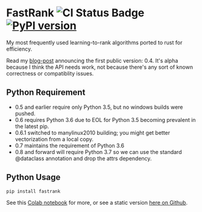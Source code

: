 # FastRank ![CI Status Badge](https://github.com/jjfiv/fastrank/workflows/CI/badge.svg) [![PyPI version](https://badge.fury.io/py/fastrank.svg)](https://badge.fury.io/py/fastrank)

My most frequently used learning-to-rank algorithms ported to rust for efficiency.

Read my [blog-post](https://jjfoley.me/2019/10/11/fastrank-alpha.html) announcing the first public version: 0.4. It's alpha because I think the API needs work, not because there's any sort of known correctness or compatiblity issues.

## Python Requirement

 - 0.5 and earlier require only Python 3.5, but no windows builds were pushed.
 - 0.6 requires Python 3.6 due to EOL for Python 3.5 becoming prevalent in the latest pip.
 - 0.6.1 switched to manylinux2010 building; you might get better vectorization from a local copy.
 - 0.7 maintains the requirement of Python 3.6
 - 0.8 and forward will require Python 3.7 so we can use the standard @dataclass annotation and drop the attrs dependency.

## Python Usage 

```shell
pip install fastrank
```

See this [Colab notebook](https://colab.research.google.com/drive/1IjF7yTin1XaNO_6mBNxAoQYTmF0nckk1) for more, or see a static version [here on Github](https://github.com/jjfiv/fastrank/blob/master/examples/FastRankDemo.ipynb).

